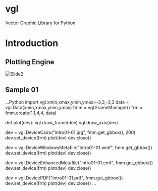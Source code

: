 # vgl
Vector Graphic Library for Python

# Introduction
## Plotting Engine
![Slide2](https://user-images.githubusercontent.com/43251090/229162160-5899a185-4e94-4ea9-90c9-81a33428163b.PNG)

## Sample 01
...Python
import vgl
xmin,xmax,ymin,ymax=-3,3,-3,3
data = vgl.Data(xmin,xmax,ymin,ymax)
fmm = vgl.FrameManager()
frm = fmm.create(1,1,4,4, data)

def plot(dev):
    vgl.draw_frame(dev)
    vgl.draw_axis(dev)
    
dev = vgl.DeviceCairo("intro01-01.jpg", fmm.get_gbbox(), 200)
dev.set_device(frm)
plot(dev)
dev.close()

dev = vgl.DeviceWindowsMetafile("intro01-01.wmf", fmm.get_gbbox())
dev.set_device(frm)
plot(dev)
dev.close()

dev = vgl.DeviceEnhancedMetafile("intro01-01.emf", fmm.get_gbbox())
dev.set_device(frm)
plot(dev)
dev.close()

dev = vgl.DevicePDF("intro01-01.pdf", fmm.get_gbbox())
dev.set_device(frm)
plot(dev)
dev.close()
...
